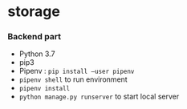 # storage

### Backend part
* Python 3.7
* pip3
* Pipenv : `pip install –user pipenv`
* `pipenv shell` to run environment
* `pipenv install`
* `python manage.py runserver` to start local server

